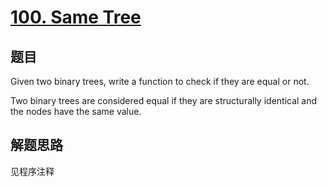 # [100. Same Tree](https://leetcode.com/problems/same-tree/)

## 题目
Given two binary trees, write a function to check if they are equal or not.

Two binary trees are considered equal if they are structurally identical and the nodes have the same value.

## 解题思路

见程序注释
